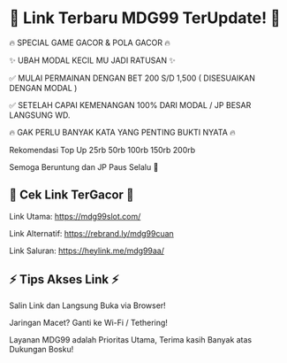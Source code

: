 # 🎉 Link Terbaru MDG99 TerUpdate! 🎉

🔥 SPECIAL GAME GACOR & POLA GACOR 🔥

✨ UBAH MODAL KECIL MU JADI RATUSAN ✨ 

✅ MULAI PERMAINAN DENGAN BET 200 S/D 1,500 ( DISESUAIKAN DENGAN MODAL ) 

✅ SETELAH CAPAI KEMENANGAN 100% DARI MODAL / JP BESAR LANGSUNG WD. 

🔥 GAK PERLU BANYAK KATA YANG PENTING BUKTI NYATA 🔥 

Rekomendasi Top Up 25rb 50rb 100rb 150rb 200rb 

Semoga Beruntung dan JP Paus Selalu 🥰 

## 🚀 Cek Link TerGacor 🚀
Link Utama: https://mdg99slot.com/

Link Alternatif: https://rebrand.ly/mdg99cuan

Link Saluran: https://heylink.me/mdg99aa/

## ⚡ Tips Akses Link ⚡
Salin Link dan Langsung Buka via Browser!

Jaringan Macet? Ganti ke Wi-Fi / Tethering!

Layanan MDG99 adalah Prioritas Utama, Terima kasih Banyak atas Dukungan Bosku!
